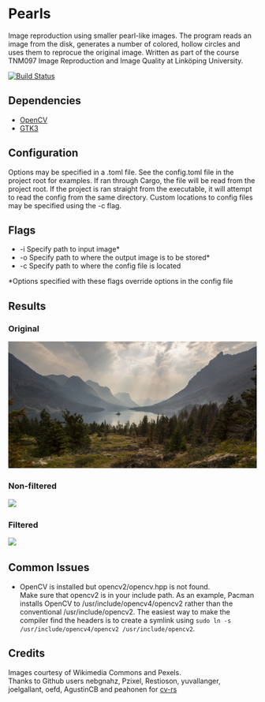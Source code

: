 # Pearls
Image reproduction using smaller pearl-like images. The program reads an image from the disk, generates a number of colored, hollow circles and uses them to reprocue the original image. Written as part of the course TNM097 Image Reproduction and Image Quality at Linköping University.

[![Build Status](https://gitlab.com/vilhelmengstrom/pearls/badges/master/build.svg)](https://gitlab.com/vilhelmengstrom/pearls/commits/master)

## Dependencies
- [OpenCV](https://opencv.org)
- [GTK3](https://www.gtk.org)

## Configuration
Options may be specified in a .toml file. See the config.toml file in the project root for examples. If ran through Cargo, the file will be read from the project root. If the project is ran straight from the executable, it will attempt to read the config from the same directory. Custom locations to config files may be specified using the -c flag.

## Flags
- -i   Specify path to input image*
- -o   Specify path to where the output image is to be stored*
- -c   Specify path to where the config file is located

*Options specified with these flags override options in the config file

## Results
### Original
![](images/landscape.jpg)
### Non-filtered
![](images/landscape_non_filtered_out.jpg)
### Filtered
![](images/landscape_filtered_out.jpg)

## Common Issues
- OpenCV is installed but opencv2/opencv.hpp is not found.  
  Make sure that opencv2 is in your include path. As an example, Pacman installs OpenCV to /usr/include/opencv4/opencv2 rather than the conventional /usr/include/opencv2. The easiest way to make the compiler find the headers is to create a symlink using `sudo ln -s /usr/include/opencv4/opencv2 /usr/include/opencv2`.
  

## Credits
Images courtesy of Wikimedia Commons and Pexels.  
Thanks to Github users nebgnahz, Pzixel, Restioson, yuvallanger, joelgallant, oefd, AgustinCB and peahonen for [cv-rs](https://github.com/nebgnahz/cv-rs)
